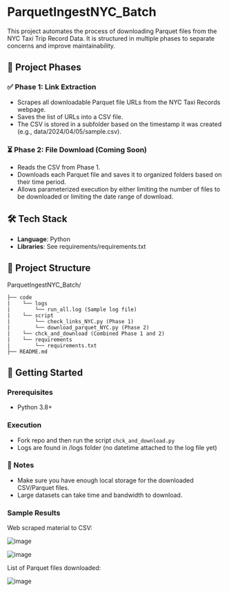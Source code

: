 # ParquetIngestNYC_Batch
This project automates the process of downloading Parquet files from the NYC Taxi Trip Record Data. It is structured in multiple phases to separate concerns and improve maintainability.

## 🧩 Project Phases
### ✅ Phase 1: Link Extraction

- Scrapes all downloadable Parquet file URLs from the NYC Taxi Records webpage.
- Saves the list of URLs into a CSV file.
- The CSV is stored in a subfolder based on the timestamp it was created (e.g., data/2024/04/05/sample.csv).

### ⏳ Phase 2: File Download (Coming Soon)
- Reads the CSV from Phase 1.
- Downloads each Parquet file and saves it to organized folders based on their time period.
- Allows parameterized execution by either limiting the number of files to be downloaded or limiting the date range of download.

## 🛠️ Tech Stack
- **Language**: Python
- **Libraries**: See requirements/requirements.txt

## 📁 Project Structure

ParquetIngestNYC_Batch/
```
├── code    
|    └── logs
|        └── run_all.log (Sample log file)
|    └── script
|        └── check_links_NYC.py (Phase 1)
|        └── download_parquet_NYC.py (Phase 2)
|    └── chck_and_download (Combined Phase 1 and 2)
|    └── requirements
|        └── requirements.txt
├── README.md

```
## 🚀 Getting Started

### Prerequisites
- Python 3.8+
  
### Execution
- Fork repo and then run the script `chck_and_download.py`
- Logs are found in /logs folder (no datetime attached to the log file yet)


### 📌 Notes
- Make sure you have enough local storage for the downloaded CSV/Parquet files.
- Large datasets can take time and bandwidth to download.


### Sample Results
Web scraped material to CSV:

![image](https://github.com/user-attachments/assets/3327faf6-f548-43f3-a084-431b99b681b4)

![image](https://github.com/user-attachments/assets/50767998-6dc1-41ba-9567-60e79745c0f1)


List of Parquet files downloaded:

![image](https://github.com/user-attachments/assets/843e2da9-71ec-46d7-9676-773981e3b3d1)
